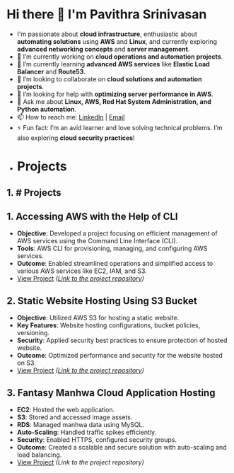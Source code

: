 # Hi there 👋 I'm Pavithra Srinivasan
- I'm passionate about **cloud infrastructure**, enthusiastic about **automating solutions** using **AWS** and **Linux**, and currently exploring **advanced networking concepts** and **server management**.
- 🔭 I’m currently working on **cloud operations and automation projects**.
- 🌱 I’m currently learning **advanced AWS services** like **Elastic Load Balancer** and **Route53**.
- 👯 I’m looking to collaborate on **cloud solutions and automation projects**.
- 🤔 I’m looking for help with **optimizing server performance in AWS**.
- 💬 Ask me about **Linux, AWS, Red Hat System Administration, and Python automation**.
- 📫 How to reach me: [LinkedIn](https://www.linkedin.com/in/pavithra-srinivasan-cloud-engineer/) | [Email](mailto:pavisrini404@gmail.com)
- ⚡ Fun fact: I’m an avid learner and love solving technical problems. I’m also exploring **cloud security practices**!
- # Projects

## 1. # Projects

## 1. Accessing AWS with the Help of CLI
- **Objective**: Developed a project focusing on efficient management of AWS services using the Command Line Interface (CLI).
- **Tools**: AWS CLI for provisioning, managing, and configuring AWS services.
- **Outcome**: Enabled streamlined operations and simplified access to various AWS services like EC2, IAM, and S3.
- [View Project](#) _([Link to the project repository](https://www.canva.com/design/DAGDad1lF04/fPG4PdVVM_WjObnMgnPCTQ/edit?utm_content=DAGDad1lF04&utm_campaign=designshare&utm_medium=link2&utm_source=sharebutton))_

## 2. Static Website Hosting Using S3 Bucket
- **Objective**: Utilized AWS S3 for hosting a static website.
- **Key Features**: Website hosting configurations, bucket policies, versioning.
- **Security**: Applied security best practices to ensure protection of hosted website.
- **Outcome**: Optimized performance and security for the website hosted on S3.
- [View Project](#) _([Link to the project repository](https://www.canva.com/design/DAGCwfydH7o/QxhuLnWUA_DM5JpF1aAeHA/edit?utm_content=DAGCwfydH7o&utm_campaign=designshare&utm_medium=link2&utm_source=sharebutton))_

## 3. Fantasy Manhwa Cloud Application Hosting
- **EC2**: Hosted the web application.
- **S3**: Stored and accessed image assets.
- **RDS**: Managed manhwa data using MySQL.
- **Auto-Scaling**: Handled traffic spikes efficiently.
- **Security**: Enabled HTTPS, configured security groups.
- **Outcome**: Created a scalable and secure solution with auto-scaling and load balancing.
- [View Project](#) _(Link to the project repository)_

<!---
pavisrini42/pavisrini42 is a ✨ special ✨ repository because its `README.md` (this file) appears on your GitHub profile.
You can click the Preview link to take a look at your changes.
--->
